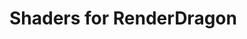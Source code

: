 # Shaders for RenderDragon

<script setup>
import { data as shaders } from '/.vitepress/locales/ko_rd.data.ts'
</script>

<ShaderList :shaders="shaders"/>